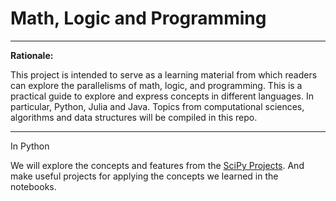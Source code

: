 # Math, Logic and Programming
****
**Rationale:**

This project is intended to serve as a learning material from which readers can explore the parallelisms of math, logic, and programming. 
This is a practical guide to explore and express concepts in different languages. In particular, Python, Julia and Java. Topics from computational sciences, algorithms and data structures will be compiled in this repo. 

****
In Python

We will explore the concepts and features from the [SciPy Projects](https://www.scipy.org/docs.html). And make useful projects for applying the concepts we learned in the notebooks. 
